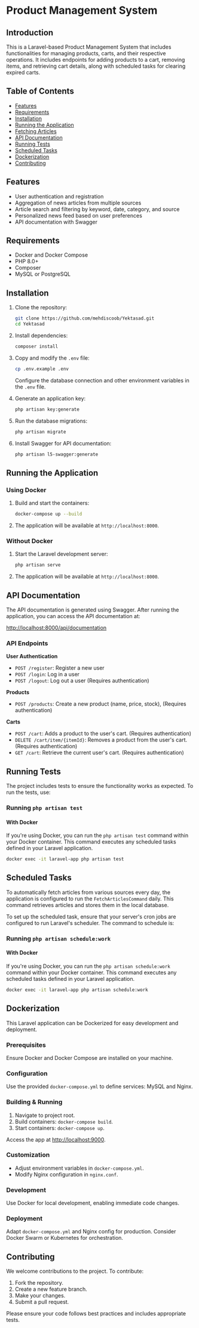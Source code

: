 # Product Management System

## Introduction

This is a Laravel-based Product Management System that includes functionalities for managing products, carts, and their respective operations. It includes endpoints for adding products to a cart, removing items, and retrieving cart details, along with scheduled tasks for clearing expired carts.

## Table of Contents

- [Features](#features)
- [Requirements](#requirements)
- [Installation](#installation)
- [Running the Application](#running-the-application)
- [Fetching Articles](#fetching-articles)
- [API Documentation](#api-documentation)
- [Running Tests](#running-tests)
- [Scheduled Tasks](#scheduled-tasks)
- [Dockerization](#dockerization)
- [Contributing](#contributing)

## Features

- User authentication and registration
- Aggregation of news articles from multiple sources
- Article search and filtering by keyword, date, category, and source
- Personalized news feed based on user preferences
- API documentation with Swagger

## Requirements

- Docker and Docker Compose
- PHP 8.0+
- Composer
- MySQL or PostgreSQL

## Installation

1. Clone the repository:
    ```bash
    git clone https://github.com/mehdiscoob/Yektasad.git
    cd Yektasad
    ```

2. Install dependencies:
    ```bash
    composer install
    ```

3. Copy and modify the `.env` file:
    ```bash
    cp .env.example .env
    ```

   Configure the database connection and other environment variables in the `.env` file.

4. Generate an application key:
    ```bash
    php artisan key:generate
    ```

5. Run the database migrations:
    ```bash
    php artisan migrate
    ```

6. Install Swagger for API documentation:
    ```bash
    php artisan l5-swagger:generate
    ```

## Running the Application

### Using Docker

1. Build and start the containers:
    ```bash
    docker-compose up --build
    ```

2. The application will be available at `http://localhost:8000`.

### Without Docker

1. Start the Laravel development server:
    ```bash
    php artisan serve
    ```

2. The application will be available at `http://localhost:8000`.

## API Documentation

The API documentation is generated using Swagger. After running the application, you can access the API documentation
at:

[http://localhost:8000/api/documentation](http://localhost:8000/api/documentation)

### API Endpoints

**User Authentication**

- `POST /register`: Register a new user
- `POST /login`: Log in a user
- `POST /logout`: Log out a user (Requires authentication)

**Products**

- `POST /products`: Create a new product (name, price, stock), (Requires authentication)

**Carts**

- `POST /cart`: Adds a product to the user's cart. (Requires authentication)
- `DELETE /cart/item/{itemId}`: Removes a product from the user's cart. (Requires authentication)
- `GET /cart`: Retrieve the current user's cart. (Requires authentication)

## Running Tests

The project includes tests to ensure the functionality works as expected. To run the tests, use:

### Running `php artisan test`

#### With Docker

If you're using Docker, you can run the `php artisan test` command within your Docker container. This command executes any scheduled tasks defined in your Laravel application.

```bash
docker exec -it laravel-app php artisan test
````

## Scheduled Tasks

To automatically fetch articles from various sources every day, the application is configured to run the `FetchArticlesCommand` daily. This command retrieves articles and stores them in the local database.

To set up the scheduled task, ensure that your server's cron jobs are configured to run Laravel's scheduler. The command to schedule is:

### Running `php artisan schedule:work`

#### With Docker

If you're using Docker, you can run the `php artisan schedule:work` command within your Docker container. This command executes any scheduled tasks defined in your Laravel application.

```bash
docker exec -it laravel-app php artisan schedule:work
````
## Dockerization

This Laravel application can be Dockerized for easy development and deployment.

### Prerequisites

Ensure Docker and Docker Compose are installed on your machine.

### Configuration

Use the provided `docker-compose.yml` to define services: MySQL and Nginx.

### Building & Running

1. Navigate to project root.
2. Build containers: `docker-compose build`.
3. Start containers: `docker-compose up`.

Access the app at [http://localhost:9000](http://localhost:9000).

### Customization

- Adjust environment variables in `docker-compose.yml`.
- Modify Nginx configuration in `nginx.conf`.

### Development

Use Docker for local development, enabling immediate code changes.

### Deployment

Adapt `docker-compose.yml` and Nginx config for production. Consider Docker Swarm or Kubernetes for orchestration.


## Contributing
We welcome contributions to the project. To contribute:

1. Fork the repository.
2. Create a new feature branch.
3. Make your changes.
4. Submit a pull request.

Please ensure your code follows best practices and includes appropriate tests.

